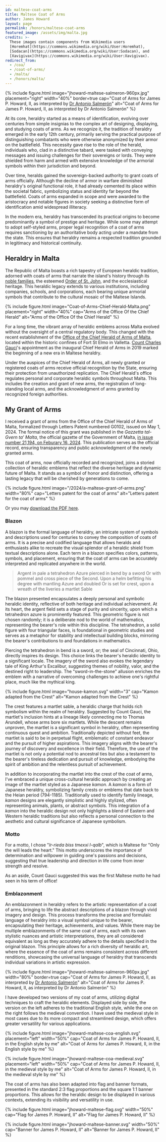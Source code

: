 ```yaml
---
id: maltese-coat-arms
title: Maltese Coat of Arms
author: James Howard
layout: page
permalink: /honors/maltese-coat-arms
featured_image: /assets/img/malta.jpg
credits: >-
  These images contain components from Wikimedia users
  [Horemhat](https://commons.wikimedia.org/wiki/User:Horemhat),
  [Sodacan](https://commons.wikimedia.org/wiki/User:Sodacan), and
  [Xavigivax](https://commons.wikimedia.org/wiki/User:Xavigivax).
redirect_from:
  - /coa/
  - /coat-of-arms/
  - /malta/
  - /honors/malta/
---
```


{% include figure.html image="jhoward-maltese-salmeron-960px.jpg" placement="right" width="40%" border=true
cap="Coat of Arms for James P. Howard, II, as interpreted by [Dr Antonio Salmerón](http://blason.es/)" 
alt="Coat of Arms for James P. Howard, II, as interpreted by Dr Antonio Salmerón" %}

At its core, heraldry started as a means of identification, evolving
over centuries from simple insignias to the complex art of designing,
displaying, and studying coats of arms. As we recognize it, the
tradition of heraldry emerged in the early 12th century, primarily
serving the practical purpose of distinguishing combatants who were
otherwise anonymized by their armor on the battlefield. This necessity
gave rise to the role of the herald, individuals who, clad in a
distinctive tabard, were tasked with conveying messages and issuing
challenges for their sovereigns or lords. They were shielded from
harm and armed with extensive knowledge of the armorial symbols
within their jurisdiction and beyond.

Over time, heralds gained the sovereign-backed authority to grant
coats of arms officially. Although the decline of armor in warfare
diminished heraldry's original functional role, it had already
cemented its place within the societal fabric, symbolizing status
and identity far beyond the battlefield. Coats of arms expanded in
scope and were awarded to the aristocracy and notable figures in
society seeking a distinctive form of identification amid widespread
illiteracy.

In the modern era, heraldry has transcended its practical origins
to become predominantly a symbol of prestige and heritage. While
some may attempt to adopt self-styled arms, proper legal recognition
of a coat of arms requires sanctioning by an authoritative body
acting under a mandate from the state. This ensures that heraldry
remains a respected tradition grounded in legitimacy and historical
continuity.

## Heraldry in Malta

The Republic of Malta boasts a rich tapestry of European heraldic
tradition, adorned with coats of arms that narrate the island's
history through its [noble
families](https://santfournier.org/MNINFO/maltesenobilityhistory.html), the
esteemed [Order of St. John](https://www.orderofmalta.int/), and
the ecclesiastical heritage. This heraldic legacy extends to various
institutions, including companies, schools, and corporations, each
bearing unique armorial symbols that contribute to the cultural
mosaic of the Maltese Islands.

{% include figure.html image="Coat-of-Arms-Chief-Herald-Malta.png"
placement="right" width="40%" cap="Arms of the Office Of the Chief
Herald" alt="Arms of the Office Of the Chief Herald" %}

For a long time, the vibrant array of heraldic emblems across Malta
evolved without the oversight of a central regulatory body. This
changed with the recent establishment of the [Office of the Chief
Herald of Arms of Malta](https://maltaheraldry.mt/), located within
the historic confines of Fort St Elmo in Valletta. [Count Charles
Gauci](https://maltaheraldry.mt/about-us/)'s appointment as the
inaugural Chief Herald of Arms in 2019 marked the beginning of a
new era in Maltese heraldry.

Under the auspices of the Chief Herald of Arms, all newly granted
or registered coats of arms receive official recognition by the
State, ensuring their protection from unauthorized replication. The
Chief Herald's office regulates personal and corporate heraldic
symbols throughout Malta. This includes the creation and grant of
new arms, the registration of long-standing local arms, and the
acknowledgment of arms granted by recognized foreign authorities.

## My Grant of Arms

I received a grant of arms from the Office of the Chief Herald of
Arms of Malta, formalized through Letters Patent numbered G0102,
issued on May 1, 2024.  The formal notice of
this grant was published in the _Gazzetta tal-Gvern ta’ Malta_, the
official gazette of the Government of Malta, [in issue number
21,194, on Feburary 16, 2024](/assets/docs/malta-government-gazette-20240216.pdf). This publication
serves as the official record, ensuring transparency and public
acknowledgment of the newly granted arms.

This coat of arms, now officially recorded and recognized, joins a
storied collection of heraldic emblems that reflect the diverse
heritage and dynamic future of Malta. It stands as a symbol of honor
and distinction, offering a lasting legacy that will be cherished
by generations to come.

{% include figure.html image="/2024/a-maltese-grant-of-arms.png" width="80%"
cap="Letters patent for the coat of arms" 
alt="Letters patent for the coat of arms" %}

Or you may [download the PDF here](/assets/docs/jhoward-malta-letters-patent.pdf).

### Blazon

A blazon is the formal language of heraldry, an intricate system
of symbols and descriptions used for centuries to convey the
composition of coats of arms. It is a precise and codified language
that allows heralds and enthusiasts alike to recreate the visual
splendor of a heraldic shield from textual descriptions alone. Each
term in a blazon specifies colors, patterns, symbols, and placement,
ensuring that the coat of arms can be accurately interpreted and
replicated anywhere in the world.

> Argent in pale a tetrahedron Azure pierced in bend by
a sword Or with pommel and cross piece of the Second.
Upon a helm befitting his degree with mantling Azure and
doubled Or is set for crest, upon a wreath of the liveries a
martlet Sable

The blazon presented encapsulates a deeply personal and symbolic
heraldic identity, reflective of both heritage and individual
achievement. At its heart, the argent field sets a stage of purity
and sincerity, upon which a tetrahedron azure is prominently featured.
This geometric figure is not chosen randomly; it is a deliberate
nod to the world of mathematics, representing the bearer's role
within this discipline. The tetrahedron, a solid figure with four
triangular faces, is foundational in geometric studies and serves
as a metaphor for stability and intellectual building blocks,
mirroring the bearer's contributions to and foundations in mathematics.

Piercing the tetrahedron in bend is a sword, or; the seal of Cincinnati,
Ohio, directly inspires its design. This choice links the bearer's
heraldic identity to a significant locale. The imagery of the sword
also evokes the legendary tale of King Arthur's Excalibur, suggesting
themes of nobility, valor, and the destined right to leadership.
The "sword-in-the-stone" allusion enriches the emblem with a narrative
of overcoming challenges to achieve one's rightful place, much like
the mythical king.

{% include figure.html image="house-kamon.svg" width="3"
cap="Kamon adapted from the Crest" alt="Kamon adapted from the Crest" %}
     
The crest features a martlet sable, a heraldic charge that holds
rich symbolism within the realm of heraldry. Suggested by Count
Gauci, the martlet's inclusion hints at a lineage likely connecting
me to Thomas Arundell, whose arms bore six martlets. While the
descent remains unproven, the martlet is a significant symbol in
heraldry, often representing continuous quest and ambition.
Traditionally depicted without feet, the martlet is said to be in
perpetual flight, emblematic of constant endeavor and the pursuit
of higher aspirations. This imagery aligns with the bearer's journey
of discovery and excellence in their field. Therefore, the use of
the martlet is not only a potential nod to ancestral ties but also
a testament to the bearer's tireless dedication and pursuit of
knowledge, embodying the spirit of ambition and the relentless
pursuit of achievement.
            
In addition to incorporating the martlet into the crest of the coat of arms,
I've embraced a unique cross-cultural heraldic approach by creating an image of
the martlet styled as a Japanese _kamon_. 
A _kamon_ is a form of Japanese heraldry, symbolizing family crests or
emblems that date back to the Heian period (794-1185). Traditionally used to
identify family lineage, _kamon_ designs are elegantly simplistic and highly
stylized, often representing animals, plants, or abstract symbols. This
integration of a _kamon_ into the heraldic design not only highlights a blend of
Eastern and Western heraldic traditions but also reflects a personal connection
to the aesthetic and cultural significance of Japanese symbolism. 

### Motto

For a motto, I chose "_Ir-rieda biss tmexxi l-qalb_", which is
Maltese for "Only the will leads the heart." This motto underscores
the importance of determination and willpower in guiding one's
passions and decisions, suggesting that true leadership and direction
in life come from inner strength and resolve.

As an aside, Count Gauci suggested this was the first Maltese motto
he had seen in his term of office!

### Emblazonment

An emblazonment in heraldry refers to the artistic representation
of a coat of arms, bringing to life the abstract descriptions of a
blazon through vivid imagery and design. This process transforms
the precise and formulaic language of heraldry into a visual symbol
unique to the bearer, encapsulating their heritage, achievements,
and values. While there may be multiple emblazonments of the same
coat of arms, each with its own stylistic nuances and artistic
interpretations, they are all considered equivalent as long as they
accurately adhere to the details specified in the original blazon.
This principle allows for a rich diversity of heraldic art, where
the essence of the coat of arms remains consistent across different
renditions, showcasing the universal language of heraldry that
transcends individual variations in artistic expression.

{% include figure.html image="jhoward-maltese-salmeron-960px.jpg" width="80%" border=true
cap="Coat of Arms for James P. Howard, II, as interpreted by [Dr Antonio Salmerón](http://blason.es/)" 
alt="Coat of Arms for James P. Howard, II, as interpreted by Dr Antonio Salmerón" %}

I have developed two versions of my coat of arms, utilizing digital
techniques to craft the heraldic elements. Displayed side by side,
the version on the left adheres to the traditional English style,
while the one on the right follows the medieval convention. I have
used the medieval style in most cases due to its more compact and
streamlined design, which offers greater versatility for various
applications.

{% include figure.html image="jhoward-maltese-coa-english.svg" placement="left"
width="50%" cap="Coat of Arms for James P. Howard, II, in the English
style by me" alt="Coat of Arms for James P. Howard, II, in the
English style by me" %}

{% include figure.html image="jhoward-maltese-coa-medieval.svg" placement="left"
width="50%" cap="Coat of Arms for James P. Howard, II, in the medieval
style by me" alt="Coat of Arms for James P. Howard, II, in the
medieval style by me" %}

The coat of arms has also been adapted into flag and banner formats,
presented in the standard 2:3 flag proportions and the square 1:1
banner proportions. This allows for the heraldic design to be
displayed in various contexts, extending its visibility and versatility
in use.

{% include figure.html image="jhoward-maltese-flag.svg" 
width="50%" cap="Flag for James P. Howard, II" alt="Flag for James
P. Howard, II" %}

{% include figure.html image="jhoward-maltese-banner.svg"
width="50%" cap="Banner for James P. Howard, II" alt="Banner for
James P. Howard, II" %}
